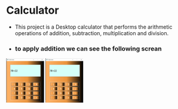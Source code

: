 # Calculator

- This project is a Desktop calculator that performs the arithmetic operations of addition, subtraction, multiplication and division.

* ### to  apply addition we can see the following screan 

<img src="Add.jpg" width="20%" height="25%">   <img src="Add.jpg" width="20%" height="25%" style=" margin left:10%">







 



